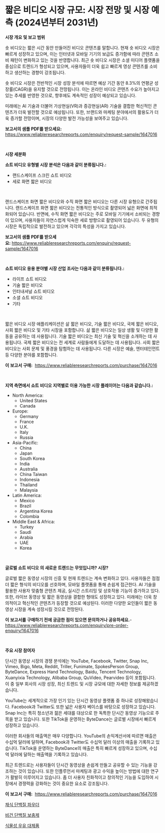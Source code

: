 <p><h1>짧은 비디오 시장 규모: 시장 전망 및 시장 예측 (2024년부터 2031년)</h1></p><p><strong>시장 개요 및 보고 범위</strong></p>
<p><p>숏 비디오는 짧은 시간 동안 만들어진 비디오 콘텐츠를 말합니다. 현재 숏 비디오 시장은 빠르게 성장하고 있으며, 이는 인터넷과 모바일 기기의 보급도 증가함에 따라 콘텐츠 소비 패턴이 변화하고 있는 것을 반영합니다. 최근 숏 비디오 시장은 소셜 미디어 플랫폼을 중심으로 트렌드가 형성되고 있으며, 사용자들이 더욱 쉽고 빠르게 영상 콘텐츠를 소비하고 생산하는 경향이 강조됩니다.</p><p>숏 비디오 시장은 전반적인 시장 성장 분석에 따르면 예상 기간 동안 8.3%의 연평균 성장률(CAGR)을 유지할 것으로 전망됩니다. 이는 온라인 비디오 콘텐츠 수요가 높아지고 있는 추세를 반영한 것으로, 향후에도 계속적인 성장이 예상되고 있습니다.</p><p>미래에는 AI 기술과 더불어 가상현실(VR)과 증강현실(AR) 기술을 결합한 혁신적인 콘텐츠가 더욱 발전할 것으로 예상됩니다. 또한, 브랜드와 마케팅 분야에서의 활용도가 더욱 증가할 전망이며, 시장의 다양한 발전 가능성을 보여주고 있습니다.</p></p>
<p><strong>보고서의 샘플 PDF를 받으세요:</strong> <a href="https://www.reliableresearchreports.com/enquiry/request-sample/1647016">https://www.reliableresearchreports.com/enquiry/request-sample/1647016</a></p>
<p>&nbsp;</p>
<p><strong>시장 세분화</strong></p>
<p><strong>쇼트 비디오 유형별 시장 분석은 다음과 같이 분류됩니다.:</strong></p>
<p><ul><li>랜드스케이프 스크린 쇼트 비디오</li><li>세로 화면 짧은 비디오</li></ul></p>
<p>&nbsp;</p>
<p><p>랜드스케이프 화면 짧은 비디오와 수직 화면 짧은 비디오는 다른 시장 유형으로 간주됩니다. 랜드스케이프 화면 짧은 비디오는 전통적인 방식으로 촬영되어 넓은 화면에 최적화되어 있습니다. 반면에, 수직 화면 짧은 비디오는 주로 모바일 기기에서 소비되는 경향이 있으며, 사용자들이 자연스럽게 익숙한 세로 방향으로 촬영되어 있습니다. 두 유형의 시장은 독립적으로 발전하고 있으며 각각의 특성을 가지고 있습니다.</p></p>
<p><strong>보고서의 샘플 PDF를 받으세요:</strong>&nbsp;<a href="https://www.reliableresearchreports.com/enquiry/request-sample/1647016">https://www.reliableresearchreports.com/enquiry/request-sample/1647016</a></p>
<p>&nbsp;</p>
<p><strong> 쇼트 비디오 응용 분야별 시장 산업 조사는 다음과 같이 분류됩니다.:</strong></p>
<p><ul><li>라이프 쇼트 비디오</li><li>기술 짧은 비디오</li><li>인터내셔널 쇼트 비디오</li><li>소셜 쇼트 비디오</li><li>기타</li></ul></p>
<p>&nbsp;</p>
<p><p>짧은 비디오 시장 애플리케이션은 삶 짧은 비디오, 기술 짧은 비디오, 국제 짧은 비디오, 사회 짧은 비디오 및 기타 시장을 포함합니다. 삶 짧은 비디오는 일상 생활 및 다양한 활동을 공유하는 데 사용됩니다. 기술 짧은 비디오는 최신 기술 및 혁신을 소개하는 데 사용됩니다. 국제 짧은 비디오는 전 세계로 사람들에게 도달하는 데 사용됩니다. 사회 짧은 비디오는 사회 문제 및 풍경을 탐험하는 데 사용됩니다. 다른 시장은 예술, 엔터테인먼트 등 다양한 분야를 포함합니다.</p></p>
<p><strong>이 보고서 구매:</strong>&nbsp; <a href="https://www.reliableresearchreports.com/purchase/1647016">https://www.reliableresearchreports.com/purchase/1647016</a></p>
<p>&nbsp;</p>
<p><strong>지역 측면에서 쇼트 비디오 지역별로 이용 가능한 시장 플레이어는 다음과 같습니다.:</strong></p>
<p><ul>
    <li>
        North America:
        <ul>
            <li>United States</li>
            <li>Canada</li>
        </ul>
    </li>
    <li>
        Europe:
        <ul>
            <li>Germany</li>
            <li>France</li>
            <li>U.K.</li>
            <li>Italy</li>
            <li>Russia</li>
        </ul>
    </li>
    <li>
        Asia-Pacific:
        <ul>
            <li>China</li>
            <li>Japan</li>
            <li>South Korea</li>
            <li>India</li>
            <li>Australia</li>
            <li>China Taiwan</li>
            <li>Indonesia</li>
            <li>Thailand</li>
            <li>Malaysia</li>
        </ul>
    </li>
    <li>
        Latin America:
        <ul>
            <li>Mexico</li>
            <li>Brazil</li>
            <li>Argentina Korea</li>
            <li>Colombia</li>
        </ul>
    </li>
    <li>
        Middle East & Africa:
        <ul>
            <li>Turkey</li>
            <li>Saudi</li>
            <li>Arabia</li>
            <li>UAE</li>
            <li>Korea</li>
        </ul>
    </li>
    </ul></p>
<p>&nbsp;</p>
<p><strong>글로벌 쇼트 비디오 의 새로운 트렌드는 무엇입니까? 시장?</strong></p>
<p><p>글로벌 짧은 동영상 시장의 신흥 및 현재 트렌드는 계속 변화하고 있다. 사용자들은 점점 더 짧은 형식의 비디오를 선호하며, 모바일 플랫폼을 통해 손쉽게 접근한다. AI 기술을 활용한 사용자 맞춤형 콘텐츠 제공, 실시간 스트리밍 및 상호작용 기능이 증가하고 있다. 또한, 라이브 동영상 및 짧은 동영상을 결합한 형태도 성장하고 있다. 미래에는 더욱 창의적이고 혁신적인 콘텐츠가 등장할 것으로 예상된다. 이러한 다양한 요인들이 짧은 동영상 시장을 계속 성장시킬 것으로 전망된다.</p></p>
<p><strong>이 보고서를 구매하기 전에 궁금한 점이 있으면 문의하거나 공유하세요.</strong>- <a href="https://www.reliableresearchreports.com/enquiry/pre-order-enquiry/1647016">https://www.reliableresearchreports.com/enquiry/pre-order-enquiry/1647016</a></p>
<p>&nbsp;</p>
<p><strong>주요 시장 참여자</strong></p>
<p><p>단시간 동영상 시장의 경쟁 분석에는 YouTube, Facebook, Twitter, Snap Inc, Vimeo, Bigo, Meta, Reddit, Triller, Funimate, SpokesPerson Group, ByteDance, Express Hand Technology, Baidu, Tencent Technology, Xuanyixia Technology, Alibaba Group, QuVideo, Pearvideo 등이 포함됩니다. 이 중 일부 회사의 시장 성장, 최신 트렌드 및 시장 규모에 대한 자세한 정보를 제공하겠습니다.</p><p>YouTube는 세계적으로 가장 인기 있는 단시간 동영상 플랫폼 중 하나로 성장해왔습니다. Facebook과 Twitter도 또한 넓은 사용자 베이스를 바탕으로 성장하고 있습니다. Snap Inc는 특히 청소년과 젊은 세대를 대상으로 한 독특한 단시간 동영상 기능으로 주목을 받고 있습니다. 또한 TikTok을 운영하는 ByteDance는 글로벌 시장에서 빠르게 성장하고 있습니다.</p><p>이러한 회사들의 매출액은 매우 다양합니다. YouTube의 손익계산서에 따르면 매출은 수십억 달러에 달하며, Facebook과 Twitter도 수십억 달러 이상의 매출을 기록하고 있습니다. TikTok을 운영하는 ByteDance의 매출은 특히 빠르게 성장하고 있으며, 수십억 달러에 달하는 매출액을 기록하고 있습니다.</p><p>최근 트렌드로는 사용자들이 단시간 동영상을 손쉽게 만들고 공유할 수 있는 기능을 강조하는 것이 있습니다. 또한 인플루언서 마케팅과 광고 수익을 높이는 방법에 대한 연구가 활발히 이루어지고 있습니다. 좀 더 사용자 친화적이고 창의적인 기능을 도입하여 시장에서 경쟁력을 강화하는 것이 중요한 요소로 강조됩니다.</p></p>
<p><strong>이 보고서 구매:</strong>&nbsp;&nbsp;<a href="https://www.reliableresearchreports.com/purchase/1647016">https://www.reliableresearchreports.com/purchase/1647016</a></p>
<p><p><a href="https://github.com/vskv4779xr1/Market-Research-Report-List-1/blob/main/55399167028.md">채식 단백질 파우더</a></p><p><a href="https://github.com/xvz497517413/Market-Research-Report-List-1/blob/main/85150077027.md">비건 단백질 보충제</a></p><p><a href="https://github.com/CliftonFisher9067/Market-Research-Report-List-1/blob/main/59693307029.md">식물성 우유 대체품</a></p></p>
